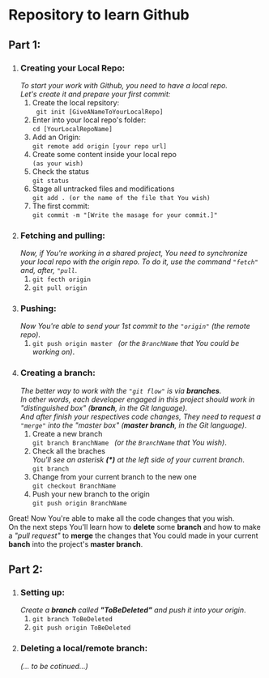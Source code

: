 # Repository to learn Github

## Part 1:
1. ### Creating your Local Repo: <br>
   _To start your work with Github, you need to have a local repo. <br>
   Let's create it and prepare your first commit:_
   1. Create the local repsitory: <br>``` git init [GiveANameToYourLocalRepo]```
   2. Enter into your local repo's folder: <br> ```cd [YourLocalRepoName]```
   3. Add an Origin: <br> ``` git remote add origin [your repo url] ```
   4. Create some content inside your local repo <br> ```(as your wish)```
   5. Check the status <br> ```git status```
   6. Stage all untracked files and modifications <br> ```git add . (or the name of the file that You wish)``` 
   7. The first commit:<br> ```git commit -m "[Write the masage for your commit.]"```
2. ### Fetching and pulling: <br> 
   _Now, if You're working in a shared project, You need to synchronize your local repo with the origin repo. To do it, use the command ```"fetch"``` and, after, ```"pull```_.
   1.  ```git fecth origin```
   2.  ```git pull origin```
3. ### Pushing: <br>
   _Now You're able to send your 1st commit to the ```"origin"``` (the remote repo)_.
   1.  ```git push origin master ``` _(or the ```BranchName``` that You could be working on)_.
4. ### Creating a branch: <br>
   _The better way to work with the ```"git flow"``` is via **branches**.<br>In other words, each developer engaged in this project should work in "distinguished box" (**branch**, in the Git language).<br>And after finish your respectives code changes, They need to request a ```"merge"``` into the "master box" (**master branch**, in the Git language)_.
   1.  Create a new branch<br>```git branch BranchName ``` _(or the ```BranchName``` that You wish)_.
   2.  Check all the braches<br>_You'll see an asterisk **(*)** at the left side of your current branch_.<br>```git branch```
   3.  Change from your current branch to the new one<br>```git checkout BranchName```
   4.  Push your new branch to the origin<br>```git push origin BranchName```


Great! Now You're able to make all the code changes that you wish.<br>On the next steps You'll learn how to **delete** some **branch** and how to make a _"pull request"_ to **merge** the changes that You could made in your current **banch** into the project's **master branch**.

## Part 2:
1. ### Setting up:<br> 
   _Create a **branch** called **"ToBeDeleted"** and push it into your origin_.
   1.  ```git branch ToBeDeleted```
   2.  ```git push origin ToBeDeleted```
2. ### Deleting a local/remote branch:<br>
   _(... to be cotinued...)_